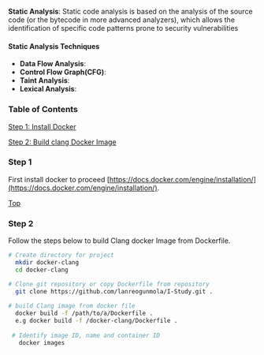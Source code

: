 
__Static Analysis__: Static code analysis is based on the analysis of the source code (or the bytecode in more advanced analyzers), which allows the identification of specific code patterns prone to security vulnerabilities

#### Static Analysis Techniques
* __Data Flow Analysis__:
* __Control Flow Graph(CFG)__:
* __Taint Analysis__:
* __Lexical Analysis__:


### Table of Contents    
[Step 1: Install Docker](#step-1) 

[Step 2: Build clang Docker Image](#step-2) 


### Step 1
First install docker to proceed [https://docs.docker.com/engine/installation/](https://docs.docker.com/engine/installation/).

[Top](#table-of-contents)

### Step 2
Follow the steps below to build Clang docker Image from Dockerfile.

```bash
# Create directory for project
  mkdir docker-clang
  cd docker-clang

# Clone git repository or copy Dockerfile from repository
  git clone https://github.com/lanreogunmola/I-Study.git .
 
# build Clang image from docker file 
  docker build -f /path/to/a/Dockerfile .
  e.g docker build -f /docker-clang/Dockerfile .
  
 # Identify image ID, name and container ID
   docker images
   
   
